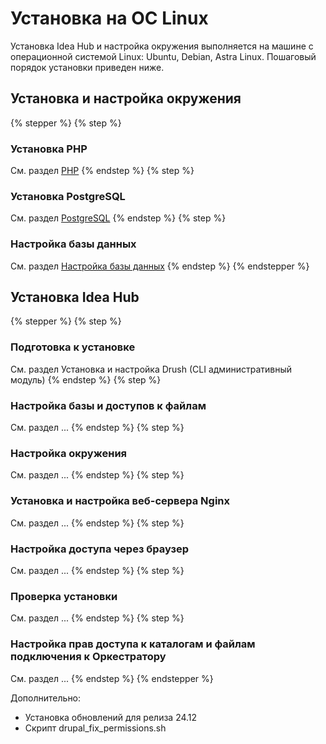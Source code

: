 # Установка на ОС Linux

Установка Idea Hub и настройка окружения выполняется на машине с операционной системой Linux: Ubuntu, Debian, Astra Linux. Пошаговый порядок установки приведен ниже.

## Установка и настройка окружения

{% stepper %}
{% step %}
### Установка PHP 
См. раздел [PHP]()
{% endstep %}
{% step %}
### Установка PostgreSQL
См. раздел [PostgreSQL]()
{% endstep %}
{% step %}
### Настройка базы данных
См. раздел [Настройка базы данных]()
{% endstep %}
{% endstepper %}

## Установка Idea Hub

{% stepper %}
{% step %}
### Подготовка к установке
См. раздел Установка и настройка Drush (CLI административный модуль)
{% endstep %}
{% step %}
### Настройка базы и доступов к файлам
См. раздел ...
{% endstep %}
{% step %}
### Настройка окружения
См. раздел ...
{% endstep %}
{% step %}
### Установка и настройка веб-сервера Nginx
См. раздел ...
{% endstep %}
{% step %}
### Настройка доступа через браузер
См. раздел ...
{% endstep %}
{% step %}
### Проверка установки
См. раздел ...
{% endstep %}
{% step %}
### Настройка прав доступа к каталогам и файлам подключения к Оркестратору
См. раздел ...
{% endstep %}
{% endstepper %}

Дополнительно:
* Установка обновлений для релиза 24.12
* Скрипт drupal_fix_permissions.sh
